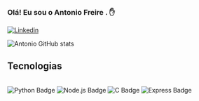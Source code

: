 
### Olá! Eu sou o Antonio Freire . ✋

[![Linkedin](https://img.shields.io/badge/LinkedIn-0077B5?style=for-the-badge&logo=linkedin&logoColor=white)](https://www.linkedin.com/in/antonio-freire-80977b255/)

![Antonio GitHub stats](https://github-readme-stats.vercel.app/api?username=AntonioFreire203&show_icons=true&theme=dracula)

## Tecnologias
<div style="display: inline_block"><br/>
    <img src="https://img.shields.io/badge/Python-3776AB?style=for-the-badge&logo=python&logoColor=white" alt="Python Badge"/>
    <img src="https://img.shields.io/badge/Node.js-43853D?style=for-the-badge&logo=node.js&logoColor=white" alt="Node.js Badge"/>
    <img src="https://img.shields.io/badge/C-00599C?style=for-the-badge&logo=c&logoColor=white" alt="C Badge"/>
    <img src="https://img.shields.io/badge/Express.js-404D59?style=for-the-badge" alt="Express Badge"/>

</div>
